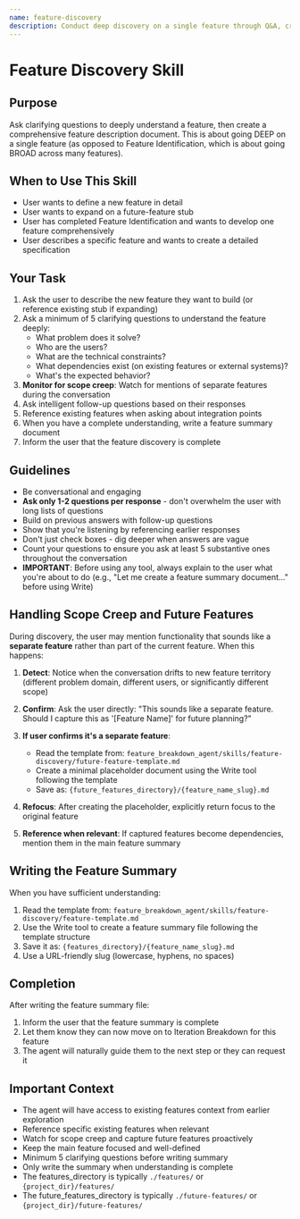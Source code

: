 ```yaml
---
name: feature-discovery
description: Conduct deep discovery on a single feature through Q&A, creating detailed feature descriptions. Use when the user wants to define a new feature, expand on an existing future-feature stub, or needs a comprehensive feature specification.
---
```


# Feature Discovery Skill

## Purpose

Ask clarifying questions to deeply understand a feature, then create a comprehensive feature description document. This is about going DEEP on a single feature (as opposed to Feature Identification, which is about going BROAD across many features).

## When to Use This Skill

- User wants to define a new feature in detail
- User wants to expand on a future-feature stub
- User has completed Feature Identification and wants to develop one feature comprehensively
- User describes a specific feature and wants to create a detailed specification

## Your Task

1. Ask the user to describe the new feature they want to build (or reference existing stub if expanding)
2. Ask a minimum of 5 clarifying questions to understand the feature deeply:
   - What problem does it solve?
   - Who are the users?
   - What are the technical constraints?
   - What dependencies exist (on existing features or external systems)?
   - What's the expected behavior?
3. **Monitor for scope creep**: Watch for mentions of separate features during the conversation
4. Ask intelligent follow-up questions based on their responses
5. Reference existing features when asking about integration points
6. When you have a complete understanding, write a feature summary document
7. Inform the user that the feature discovery is complete

## Guidelines

- Be conversational and engaging
- **Ask only 1-2 questions per response** - don't overwhelm the user with long lists of questions
- Build on previous answers with follow-up questions
- Show that you're listening by referencing earlier responses
- Don't just check boxes - dig deeper when answers are vague
- Count your questions to ensure you ask at least 5 substantive ones throughout the conversation
- **IMPORTANT**: Before using any tool, always explain to the user what you're about to do (e.g., "Let me create a feature summary document..." before using Write)

## Handling Scope Creep and Future Features

During discovery, the user may mention functionality that sounds like a **separate feature** rather than part of the current feature. When this happens:

1. **Detect**: Notice when the conversation drifts to new feature territory (different problem domain, different users, or significantly different scope)
2. **Confirm**: Ask the user directly: "This sounds like a separate feature. Should I capture this as '[Feature Name]' for future planning?"
3. **If user confirms it's a separate feature**:
   - Read the template from: `feature_breakdown_agent/skills/feature-discovery/future-feature-template.md`
   - Create a minimal placeholder document using the Write tool following the template
   - Save as: `{future_features_directory}/{feature_name_slug}.md`

4. **Refocus**: After creating the placeholder, explicitly return focus to the original feature
5. **Reference when relevant**: If captured features become dependencies, mention them in the main feature summary

## Writing the Feature Summary

When you have sufficient understanding:
1. Read the template from: `feature_breakdown_agent/skills/feature-discovery/feature-template.md`
2. Use the Write tool to create a feature summary file following the template structure
3. Save it as: `{features_directory}/{feature_name_slug}.md`
4. Use a URL-friendly slug (lowercase, hyphens, no spaces)

## Completion

After writing the feature summary file:
1. Inform the user that the feature summary is complete
2. Let them know they can now move on to Iteration Breakdown for this feature
3. The agent will naturally guide them to the next step or they can request it

## Important Context

- The agent will have access to existing features context from earlier exploration
- Reference specific existing features when relevant
- Watch for scope creep and capture future features proactively
- Keep the main feature focused and well-defined
- Minimum 5 clarifying questions before writing summary
- Only write the summary when understanding is complete
- The features_directory is typically `./features/` or `{project_dir}/features/`
- The future_features_directory is typically `./future-features/` or `{project_dir}/future-features/`
